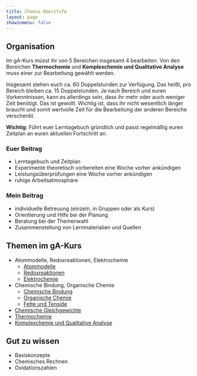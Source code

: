 ```yaml
---
title: Chemie Oberstufe
layout: page
showinmenu: false
---
```


## Organisation

Im gA-Kurs müsst ihr von 5 Bereichen insgesamt 4 bearbeiten. Von den Bereichen **Thermochemie** und **Komplexchemie und Qualitative Analyse** 
muss einer zur Bearbeitung gewählt werden.

Insgesamt stehen euch ca. 60 Doppelstunden zur Verfügung. Das heißt, pro Bereich bleiben ca. 15 Doppelstunden. Je nach Bereich und euren Vorkenntnissen, kann es 
allerdings sein, dass ihr mehr oder auch weniger Zeit benötigt. Das ist gewollt. Wichtig ist, dass ihr nicht wesentlich länger braucht und somit wertvolle Zeit
für die Bearbeitung der anderen Bereiche verschenkt.

**Wichtig:** Führt euer Lerntagebuch gründlich und passt regelmäßig euren Zeitplan an euren aktuellen Fortschritt an.

### Euer Beitrag

- Lerntagebuch und Zeitplan
- Experimente theoretisch vorbereiten eine Woche vorher ankündigen
- Leistungsüberprüfungen eine Woche vorher ankündigen
- ruhige Arbeitsatmosphäre

### Mein Beitrag

- individuelle Betreuung (einzeln, in Gruppen oder als Kurs)
- Orientierung und Hilfe bei der Planung
- Beratung bei der Themenwahl
- Zusammenstellung von Lernmaterialien und Quellen


## Themen im gA-Kurs

- Atommodelle, Redoxreaktionen, Elektrochemie
	- [Atommodelle](themen/atommodelle)
	- [Redoxreaktionen](themen/redoxreaktionen)
	- [Elektrochemie](themen/elektrochemie)
- Chemische Bindung, Organische Chemie
	- [Chemische Bindung](themen/chemische_bindung)
	- [Organische Chemie](themen/organische_chemie)
	- [Fette und Tenside](themen/fette-und-tenside)
- [Chemische Gleichgewichte](themen/chemische_gleichgewichte)
- [Thermochemie](themen/thermochemie)
- [Komplexchemie und Qualitative Analyse](themen/komplexchemie-und-qualitative_analyse)

## Gut zu wissen

- Basiskonzepte
- Chemisches Rechnen
- Oxidationszahlen

